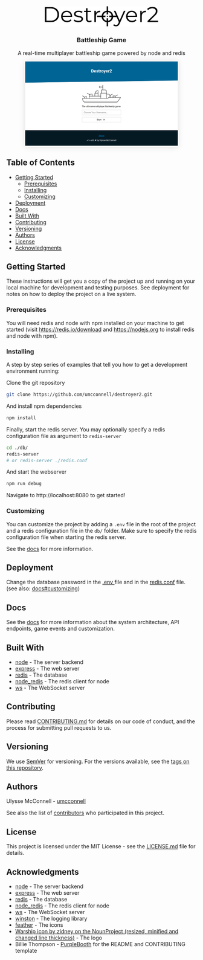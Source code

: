 <br/>
<div id="logo" align="center">
    <br />
    <img src="docs/.vuepress/public/logo.svg" alt="Battleship2 Logo" width="300"/>
    <h3>Battleship Game</h3>
    <p>A real-time multiplayer battleship game powered by node and redis</p>
</div>

<div style='margin:0 auto;width:80%;box-shadow: 0 0 16px #ddd'>

![Destroyer2](docs/.vuepress/public/screenshots/home.png)

</div>

## Table of Contents

-   [Getting Started](#getting-started)
    -   [Prerequisites](#prerequisites)
    -   [Installing](#installing)
    -   [Customizing](#customizing)
-   [Deployment](#deployment)
-   [Docs](#docs)
-   [Built With](#built-with)
-   [Contributing](#contributing)
-   [Versioning](#versioning)
-   [Authors](#authors)
-   [License](#license)
-   [Acknowledgments](#acknowledgments)

## Getting Started

These instructions will get you a copy of the project up and running on your
local machine for development and testing purposes. See deployment for notes on
how to deploy the project on a live system.

### Prerequisites

You will need redis and node with npm installed on your machine to get
started (visit https://redis.io/download and https://nodejs.org to
install redis and node with npm).

### Installing

A step by step series of examples that tell you how to get a development
environment running:

Clone the git repository

```bash
git clone https://github.com/umcconnell/destroyer2.git
```

And install npm dependencies

```bash
npm install
```

Finally, start the redis server.
You may optionally specify a redis configuration file as argument to
`redis-server`

```bash
cd ./db/
redis-server
# or redis-server ./redis.conf
```

And start the webserver

```bash
npm run debug
```

Navigate to http://localhost:8080 to get started!

### Customizing

You can customize the project by adding a `.env` file in the root of the project
and a redis configuration file in the `db/` folder. Make sure to specify the
redis configuration file when starting the redis server.

See the [docs](/docs/index.md#customizing) for more information.

## Deployment

Change the database password in the [.env ](.env) file and in the
[redis.conf](db/redis.conf) file.
(see also: [docs#customizing](/docs/index.md#customizing))

## Docs

See the [docs](docs/index.md) for more information about the system architecture,
API endpoints, game events and customization.

## Built With

-   [node](https://nodejs.org/) - The server backend
-   [express](https://expressjs.com/) - The web server
-   [redis](https://redis.io/) - The database
-   [node_redis](https://github.com/NodeRedis/node_redis) - The redis
    client for node
-   [ws](https://github.com/websockets/ws) - The WebSocket server

## Contributing

Please read [CONTRIBUTING.md](CONTRIBUTING.md) for details on our code of
conduct, and the process for submitting pull requests to us.

## Versioning

We use [SemVer](http://semver.org/) for versioning. For the versions available,
see the [tags on this repository](https://github.com/umcconnell/destroyer2/tags).

## Authors

Ulysse McConnell - [umcconnell](https://github.com/umcconnell/)

See also the list of
[contributors](https://github.com/umcconnell/destroyer2/contributors)
who participated in this project.

## License

This project is licensed under the MIT License - see the
[LICENSE.md](LICENSE.md) file for details.

## Acknowledgments

-   [node](https://nodejs.org/) - The server backend
-   [express](https://expressjs.com/) - The web server
-   [redis](https://redis.io/) - The database
-   [node_redis](https://github.com/NodeRedis/node_redis) - The redis client for
    node
-   [ws](https://github.com/websockets/ws) - The WebSocket server
-   [winston](https://github.com/winstonjs/winston) - The logging library
-   [feather](https://github.com/feathericons/feather) - The icons
-   [Warship icon by zidney on the NounProject (resized, minified and changed line thickness)](https://thenounproject.com/term/warship/1597472/) - The logo
-   Billie Thompson - [PurpleBooth](https://github.com/PurpleBooth) for the
    README and CONTRIBUTING template
